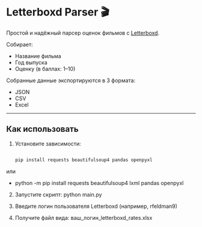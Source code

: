 # Letterboxd Parser 🎬

Простой и надёжный парсер оценок фильмов с [Letterboxd](https://letterboxd.com).

Собирает:
- Название фильма
- Год выпуска
- Оценку (в баллах: 1–10)

Собранные данные экспортируются в 3 формата:

* JSON
* CSV
* Excel
---

## Как использовать

1. Установите зависимости:
   ```bash 

   pip install requests beautifulsoup4 pandas openpyxl
или
 * python -m pip install requests beautifulsoup4 lxml pandas openpyxl

2. Запустите скрипт:
   python main.py
   
3. Введите логин пользователя Letterboxd (например, rfeldman9)


4. Получите файл вида: ваш_логин_letterboxd_rates.xlsx

